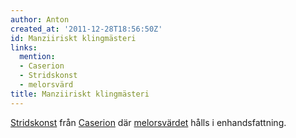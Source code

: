 ```yaml
---
author: Anton
created_at: '2011-12-28T18:56:50Z'
id: Manziiriskt klingmästeri
links:
  mention:
  - Caserion
  - Stridskonst
  - melorsvärd
title: Manziiriskt klingmästeri
---
```


[Stridskonst] från [Caserion] där [melorsvärdet] hålls i enhandsfattning.

  [Stridskonst]: Stridskonst
  [Caserion]: Caserion
  [melorsvärdet]: melorsvärd
